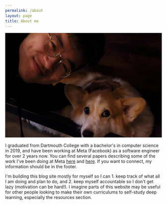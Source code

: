 ```yaml
---
permalink: /about
layout: page
title: About me
---
```


<img src="../assets/profile.jpg"><br>

I graduated from Dartmouth College with a bachelor's in computer science in 2019, and have been working at Meta (Facebook) as a software engineer for over 2 years now. You can find several papers describing some of the work I've been doing at Meta [here](https://arxiv.org/pdf/2010.09974.pdf) and [here](https://arxiv.org/pdf/2110.10450.pdf). If you want to connect, my information should be in the footer.

I'm building this blog site mostly for myself so I can 1. keep track of what all I am doing and plan to do, and 2. keep myself accountable so I don't get lazy (motivation can be hard!). I imagine parts of this website may be useful for other people looking to make their own curriculums to self-study deep learning, especially the resources section.
